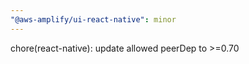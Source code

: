```yaml
---
"@aws-amplify/ui-react-native": minor
---
```


chore(react-native): update allowed peerDep to >=0.70
